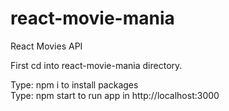 # react-movie-mania
React Movies API

First cd  into react-movie-mania directory.

Type:  npm i       to install packages         
Type:  npm start   to run app in http://localhost:3000       
